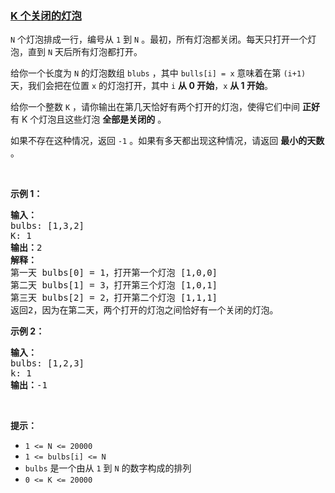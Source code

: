### [K 个关闭的灯泡](https://leetcode-cn.com/problems/k-empty-slots)

<p><code>N</code> 个灯泡排成一行，编号从 <code>1</code> 到 <code>N</code> 。最初，所有灯泡都关闭。每天只打开一个灯泡，直到 <code>N</code> 天后所有灯泡都打开。</p>

<p>给你一个长度为 <code>N</code> 的灯泡数组 <code>blubs</code> ，其中 <code>bulls[i] = x</code> 意味着在第 <code>(i+1)</code> 天，我们会把在位置 <code>x</code> 的灯泡打开，其中 <code>i</code> <strong>从 0 开始</strong>，<code>x</code> <strong>从 1 开始</strong>。</p>

<p class="MachineTrans-lang-zh-CN">给你一个整数 <code>K</code> ，请你输出在第几天恰好有两个打开的灯泡，使得它们中间 <strong>正好</strong> 有 K 个灯泡且这些灯泡 <strong>全部是关闭的</strong> 。</p>

<p class="MachineTrans-lang-zh-CN">如果不存在这种情况，返回 <code>-1</code> 。如果有多天都出现这种情况，请返回 <strong>最小的天数</strong> 。</p>

<p> </p>

<p><b>示例 1：</b></p>

<pre>
<b>输入：</b>
bulbs: [1,3,2]
K: 1
<b>输出：</b>2
<b>解释：</b>
第一天 bulbs[0] = 1，打开第一个灯泡 [1,0,0]
第二天 bulbs[1] = 3，打开第三个灯泡 [1,0,1]
第三天 bulbs[2] = 2，打开第二个灯泡 [1,1,1]
返回2，因为在第二天，两个打开的灯泡之间恰好有一个关闭的灯泡。
</pre>

<p><strong>示例 2：</strong></p>

<pre>
<strong>输入：</strong>
bulbs: [1,2,3]
k: 1
<strong>输出：</strong>-1
</pre>

<p> </p>

<p><b>提示：</b></p>

<ul>
	<li><code>1 <= N <= 20000</code></li>
	<li><code>1 <= bulbs[i] <= N</code></li>
	<li><code>bulbs</code> 是一个由从 <code>1</code> 到 <code>N</code> 的数字构成的排列</li>
	<li><code>0 <= K <= 20000</code></li>
</ul>
